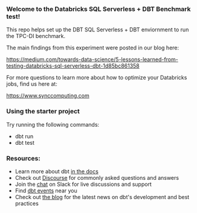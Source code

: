 ### Welcome to the Databricks SQL Serverless + DBT Benchmark test!

This repo helps set up the DBT SQL Serverless + DBT enviornment to run the TPC-DI benchmark.

The main findings from this experiment were posted in our blog here:

https://medium.com/towards-data-science/5-lessons-learned-from-testing-databricks-sql-serverless-dbt-1d85bc861358

For more questions to learn more about how to optimize your Databricks jobs, find us here at:

https://www.synccomputing.com

### Using the starter project

Try running the following commands:
- dbt run
- dbt test


### Resources:
- Learn more about dbt [in the docs](https://docs.getdbt.com/docs/introduction)
- Check out [Discourse](https://discourse.getdbt.com/) for commonly asked questions and answers
- Join the [chat](https://community.getdbt.com/) on Slack for live discussions and support
- Find [dbt events](https://events.getdbt.com) near you
- Check out [the blog](https://blog.getdbt.com/) for the latest news on dbt's development and best practices
